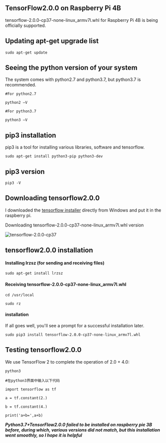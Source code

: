 ## TensorFlow2.0.0 on Raspberry Pi 4B
tensorflow-2.0.0-cp37-none-linux_armv7l.whl for Raspberry Pi 4B is being officially supported.

## Updating apt-get upgrade list
`sudo apt-get update`

## Seeing the python version of your system
The system comes with python2.7 and python3.7, but python3.7 is recommended.
```
#For python2.7

python2 –V

#For python3.7

python3 –V
```

## pip3 installation
pip3 is a tool for installing various libraries, software and tensorflow.

`sudo apt-get install python3-pip python3-dev`

## pip3 version

`pip3 -V`

## Downloading tensorflow2.0.0
I downloaded the [tensorflow installer](https://github.com/lhelontra/tensorflow-on-arm/releases) directly from Windows and put it in the raspberry pi.

Downloading tensorflow-2.0.0-cp37-none-linux_armv7l.whl version

![tensorflow-2.0.0-cp37](https://github.com/xiaochanggong916/xiaochanggong916.github.io/blob/master/image/20200103104328754.png)



## tensorflow2.0.0 installation

#### Installing lrzsz (for sending and receiving files)

`sudo apt-get install lrzsz`

#### Receiving tensorflow-2.0.0-cp37-none-linux_armv7l.whl
`cd /usr/local`

`sudo rz`

#### installation

If all goes well, you'll see a prompt for a successful installation later.

`sudo pip3 install tensorflow-2.0.0-cp37-none-linux_armv7l.whl`

## Testing tensorflow2.0.0

We use TensorFlow 2 to complete the operation of 2.0 + 4.0:

```
python3

#在python3界面中输入以下代码

import tensorflow as tf

a = tf.constant(2.)

b = tf.constant(4.)

print('a+b=',a+b)

```

***Python3.7+TensorFlow2.0.0 failed to be installed on raspberry pie 3B before, during which, various versions did not match, but this installation went smoothly, so I hope it is helpful***


